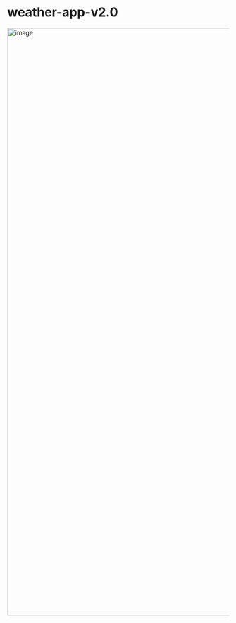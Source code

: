 # weather-app-v2.0

<img width="1332" alt="image" src="https://user-images.githubusercontent.com/16292344/153535280-573dd72e-0b92-422e-bd1d-a4b108593009.png">
